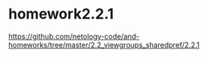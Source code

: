 # homework2.2.1
https://github.com/netology-code/and-homeworks/tree/master/2.2_viewgroups_sharedpref/2.2.1
